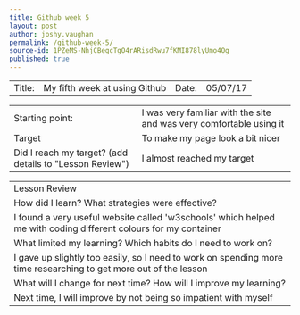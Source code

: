 ```yaml
---
title: Github week 5
layout: post
author: joshy.vaughan
permalink: /github-week-5/
source-id: 1PZeMS-NhjCBeqcTgO4rARisdRwu7fKMI878lyUmo4Og
published: true
---
```

<table>
  <tr>
    <td>Title:  </td>
    <td>My fifth week at using Github </td>
    <td> Date:  </td>
    <td>05/07/17</td>
  </tr>
</table>


<table>
  <tr>
    <td>Starting point:</td>
    <td>I was very familiar with the site and was very comfortable using it</td>
  </tr>
  <tr>
    <td>
Target</td>
    <td>
To make my page look a bit nicer</td>
  </tr>
  <tr>
    <td>
Did I reach my target? 
(add details to "Lesson Review")</td>
    <td>
I almost reached my target</td>
  </tr>
</table>


<table>
  <tr>
    <td>Lesson Review</td>
  </tr>
  <tr>
    <td>
How did I learn? What strategies were effective? </td>
  </tr>
  <tr>
    <td>
I found a very useful website called 'w3schools' which helped me with coding different colours for my container</td>
  </tr>
  <tr>
    <td>What limited my learning? Which habits do I need to work on? </td>
  </tr>
  <tr>
    <td>
I gave up slightly too easily, so I need to work on spending more time researching to get more out of the lesson</td>
  </tr>
  <tr>
    <td>What will I change for next time? How will I improve my learning?</td>
  </tr>
  <tr>
    <td> 
Next time, I will improve by not being so impatient with myself</td>
  </tr>
</table>


